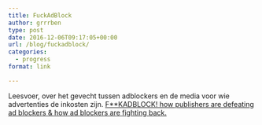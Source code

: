 ```yaml
---
title: FuckAdBlock
author: grrrben
type: post
date: 2016-12-06T09:17:05+00:00
url: /blog/fuckadblock/
categories:
  - progress
format: link

---
```

Leesvoer, over het gevecht tussen adblockers en de media voor wie advertenties de inkosten zijn. [F**KADBLOCK! how publishers are defeating ad blockers & how ad blockers are fighting back.][1]

 [1]: http://blog.bugreplay.com/post/153861574674/fkadblock-how-publishers-are-defeating-ad